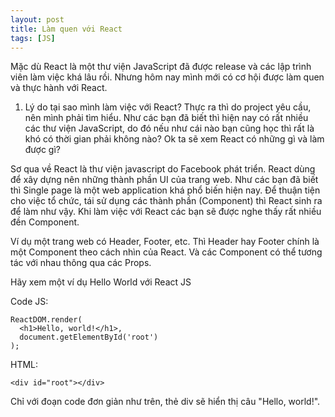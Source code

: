 ```yaml
---
layout: post
title: Làm quen với React
tags: [JS]
---
```


Mặc dù React là một thư viện JavaScript đã được release và các lập trình viên làm việc khá lâu rồi. Nhưng hôm nay mình mới có cơ hội được
làm quen và thực hành với React. 

1. Lý do tại sao mình làm việc với React?
Thực ra thì do project yêu cầu, nên mình phải tìm hiểu. Như các bạn đã biết thì hiện nay có rất nhiều các thư viện JavaScript, do đó nếu
như cái nào bạn cũng học thì rất là khó có thời gian phải không nào? Ok ta sẽ xem React có những gì và làm được gì?

Sơ qua về React là thư viện javascript do Facebook phát triển. React dùng để xây dựng nên những thành phần UI của trang web. Như các bạn
đã biết thì Single page là một web application khá phổ biến hiện nay. Để thuận tiện cho việc tổ chức, tái sử dụng các thành phần (Component) thì React sinh ra để làm như vậy. Khi làm việc với React các bạn sẽ được nghe thấy rất nhiều đền Component. 

Ví dụ một trang web có Header, Footer, etc. Thì Header hay Footer chính là một Component theo cách nhìn của React. Và các Component có thể tương tác với nhau thông qua các Props. 

Hãy xem một ví dụ Hello World với React JS 

Code JS: 
~~~~
ReactDOM.render(
  <h1>Hello, world!</h1>,
  document.getElementById('root')
);
~~~~
HTML: 
~~~~
<div id="root"></div>
~~~~

Chỉ với đoạn code đơn giản như trên, thẻ div sẽ hiển thị câu "Hello, world!".


